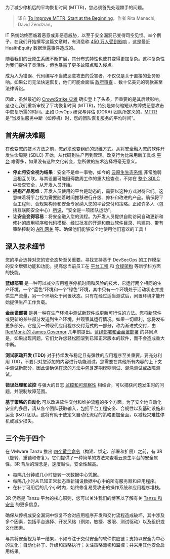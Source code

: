 
<!--
title: 从源头开始，改善 MTTR
cover: https://cdn.thenewstack.io/media/2024/08/02dc7353-improve-mttr-start-at-beginning.jpg
-->

为了减少停机后的平均恢复时间 (MTTR)，您必须首先处理棘手的问题。

> 译自 [To Improve MTTR, Start at the Beginning](https://thenewstack.io/to-improve-mttr-start-at-the-beginning/)，作者 Rita Manachi; David Zendzian。

IT 系统始终面临着恶意或非恶意威胁，以至于安全漏洞已变得司空见惯。举个例子，在我们开始撰写这篇文章时，有消息称 [450 万人受到影响](https://www.darkreading.com/cloud-security/cyberattackers-accessed-healthequity-customer-info-third-party) ，这是最近 HealthEquity 数据泄露事件造成的。

随着我们的云原生系统不断扩展，其分布式特性也使其变得更加复杂。这种复杂性为我们提供了灵活性，但也暴露了更多故障点和入侵点。

成为人为错误、代码编写不当或恶意攻击的受害者，不仅仅是关于直接的业务影响。如果公司无法快速恢复，他们可能会面临 [政府审查](https://apnews.com/article/technology-outage-delta-air-lines-delays-7361e641fe2c656d7fba06e4a0424c6a) 、数十亿美元的罚款甚至法律诉讼。

因此，虽然最近的 [CrowdStrike 灾难](https://thenewstack.io/7-urgent-lessons-from-the-crowdstrike-disaster/) 确实登上了头条，但重要的是其后续影响。这也让我们重新审视了平均恢复时间 (MTTR)，特别是如何缩短从故障或恶意攻击中恢复所需的时间。正如 DevOps 研究与评估 (DORA) 团队所定义的，[MTTR](https://dorametrics.org/how-to-calculate-dora-metrics/) 是“当发生服务中断（如停机）时，您的团队恢复服务的平均时间”。

## 首先解决难题

在改变您的技术方法之前，您必须改变组织的思维方式。从将安全融入您的软件开发生命周期 (SDLC) 开始，从代码到生产再到管理。改变行为比采用新工具或 [平台](https://thenewstack.io/cloud-native-app-platforms-new-research-shows-struggles-and-hope) 难得多，如果没有这种文化转变，您所做的技术选择将毫无意义。

- **停止将安全视为结果**：安全不是单一事物，如今的 [云原生生态系统](https://thenewstack.io/are-custom-cloud-native-stacks-worth-the-security-tradeoffs) 非常脆弱且相互关联。与其设置可能阻碍数周工作的重大检查点，不如在 [整个 SDLC](https://thenewstack.io/dont-shift-security-left-integrate-it-everywhere) 中检查安全，从开发人员开始。
- **拥抱产品思维**：开发人员使用的平台是动态的，需要以这种方式对待它们。这意味着将平台视为需要随着时间推移进行升级、修补和改进的产品。确保将平台工程师、合规架构师和安全专家纳入您的平台交付和策略。正如许多人（包括互联网安全中心）[所说](https://www.cisecurity.org/insights/blog/cybersecurity-is-a-team-sport)，“安全是一项团队运动”。
- **让安全变得容易**：将安全融入您的流程。为开发人员提供自助访问自动更新和修补的应用程序和代码模板、经过批准的开源和商业软件目录、构建包、带有策略控制的 [API 网关](https://roadmap.sh/best-practices/api-security) 等。确保他们能够安全地使用他们喜欢的工具！

## 深入技术细节

您的平台选择对您的安全态势至关重要。寻找支持基于 DevSecOps 的工作模型的安全增强功能和功能。提高您当前员工在 [平台工程](https://thenewstack.io/platform-engineering/) 和 [合规架构](https://tanzu.vmware.com/content/blog/modern-compliance-architect-what-it-is-and-why-you-need-one#:~:text=A%20Tanzu%20Labs%20Modern%20Compliance,to%20regulatory%20and%20industry%20requirements.) 等新学科方面的技能。

**蓝绿部署** 是一种可以减少应用程序停机时间和风险的技术，它运行两个相同的生产环境，一个“蓝色”环境和一个“绿色”环境，其中只有一个环境处于活动状态并提供生产流量，另一个环境处于闲置状态。只有在经过适当测试后，闲置环境才能开始提供生产工作负载。

**金丝雀部署** 是另一种在生产环境中测试新软件或更新可行性的方法。您将新软件或更新的某些部分发送到生产环境，并观察其运行情况。如果一切顺利，您将发布更多部分。它是另一种现代应用程序交付范式的一部分，称为渐进式交付，由 [RedMonk 的 James Governor](https://redmonk.com/team/james-governor/) 几年前提出。[蓝绿部署和金丝雀部署](https://thenewstack.io/primer-blue-green-deployments-and-canary-releases/) 的共同点是，如果出现问题，它们允许您轻松回滚到已知正常版本的软件，而不会造成重大中断。

**测试驱动开发 (TDD)** 对于持续发布稳定且有弹性的应用程序至关重要。要充分利用 TDD，不要只对您添加的内容进行功能测试。您需要在其他所有内容的上下文中测试新部分，因此请确保在您的方法中包含定期模糊测试、混沌测试或故障测试。

**错误处理和监控** 与强大的日志 [监控和可观察性](https://thenewstack.io/monitoring-vs-observability-whats-the-difference/) 相结合，可以捕获问题发生时的问题，并限制故障范围。

**基于策略的自动化** 可以改进软件交付和维护流程的多个方面。为了安全地自动化安全的多层，请从各个团队获取输入，包括平台工程安全、合规性以及基础设施和运营 (I&O) 团队。这将有助于使定义自动化流程的策略更加全面，以减轻灾难性停机或减少损失。

## 三个先于四个

在 VMware Tanzu 推出 [四个黄金命令](https://tanzu.vmware.com/content/blog/introducing-vmware-tanzu-platform)（构建、绑定、部署和扩展）之前，有 3R（旋转、重铺和修复）。它们提供了一种简单的方法来查看云原生平台的安全属性。3R 背后的理念是，速度越快，安全性越高。

- 每隔几分钟或几小时旋转一次数据中心凭据。
- 每隔几小时从已知正常状态重新铺设数据中心中的所有服务器和应用程序。
- 在补丁可用后的几个小时内，始终修复易受攻击的操作系统和应用程序堆栈。

3R 仍然是 Tanzu 平台的核心原则，您可以关注我们的博客以了解有关 [Tanzu 和安全](https://tanzu.vmware.com/content/vmware-tanzu-and-security) 的更多信息。

确保从停机或安全漏洞中恢复不会对应用程序开发和交付流程造成破坏，其中涉及多个因素，包括平台选择、开发风格（例如，敏捷、极限、测试驱动）以及组织或文化因素。

与其将安全视为单一结果，不如专注于交付安全的软件供应链；支持以安全为中心的文化；自动化补丁、升级和策略执行；关注策略漂移和监控；并采用其他安全启用结果。
